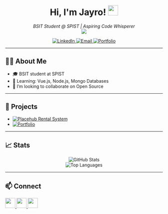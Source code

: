 <h1 align="center">
  Hi, I'm Jayro! <img src="https://media.giphy.com/media/hvRJCLFzcasrR4ia7z/giphy.gif" width="32">
</h1>

<p align="center">
  <em>BSIT Student @ SPIST | Aspiring Code Whisperer</em>
  <br>
  <img src="https://img.shields.io/badge/Coffee-Fueled-%2332a852?style=flat-square&logo=buy-me-a-coffee&logoColor=white">
</p>

<p align="center">
  <a href="https://www.linkedin.com/in/jayro-gomba-8a7056365/" target="_blank">
    <img src="https://img.shields.io/badge/LinkedIn-0A66C2?style=flat-square&logo=linkedin&logoColor=white" alt="LinkedIn"/>
  </a>
  <a href="mailto:jysngoomba.rbn@gmail.com" target="_blank">
    <img src="https://img.shields.io/badge/Email-D14836?style=flat-square&logo=gmail&logoColor=white" alt="Email"/>
  </a>
  <a href="https://portfolio-brown-tau-59.vercel.app/" target="_blank">
    <img src="https://img.shields.io/badge/Portfolio-222?style=flat-square&logo=google-chrome&logoColor=white" alt="Portfolio"/>
  </a>
</p>

---

## 👨‍💻 About Me

- 🎓 BSIT student at SPIST
- 🌱 Learning: Vue.js, Node.js, Mongo Databases
- 🤝 I’m looking to collaborate on Open Source

---

## 🚀 Projects

- <a href="https://placehub.bsit3a2025.com/" target="_blank"><img src="https://img.shields.io/badge/Placehub%20Rental%20System-222?style=flat-square&logo=vercel&logoColor=white" alt="Placehub Rental System"/></a>
- <a href="https://portfolio-brown-tau-59.vercel.app/" target="_blank"><img src="https://img.shields.io/badge/Portfolio-222?style=flat-square&logo=folder&logoColor=white" alt="Portfolio"/></a>

---

## 📈 Stats

<p align="center">
  <img src="https://github-readme-stats.vercel.app/api?username=jayror0&show_icons=true&theme=radical&count_private=true" alt="GitHub Stats" />
  <br>
  <img src="https://github-readme-stats.vercel.app/api/top-langs/?username=jayror0&layout=compact&theme=radical" alt="Top Languages" />
</p>

---

## 📫 Connect

<p>
  <a href="https://www.linkedin.com/in/jayro-gomba-8a7056365/" target="_blank">
    <img src="https://cdn.jsdelivr.net/gh/devicons/devicon/icons/linkedin/linkedin-original.svg" width="32"/>
  </a>
  <a href="mailto:jysngoomba.rbn@gmail.com" target="_blank">
    <img src="https://cdn.jsdelivr.net/gh/devicons/devicon/icons/google/google-original.svg" width="32"/>
  </a>
  <a href="https://portfolio-brown-tau-59.vercel.app/" target="_blank">
    <img src="https://cdn.jsdelivr.net/gh/devicons/devicon/icons/chrome/chrome-original.svg" width="32"/>
  </a>
</p>
